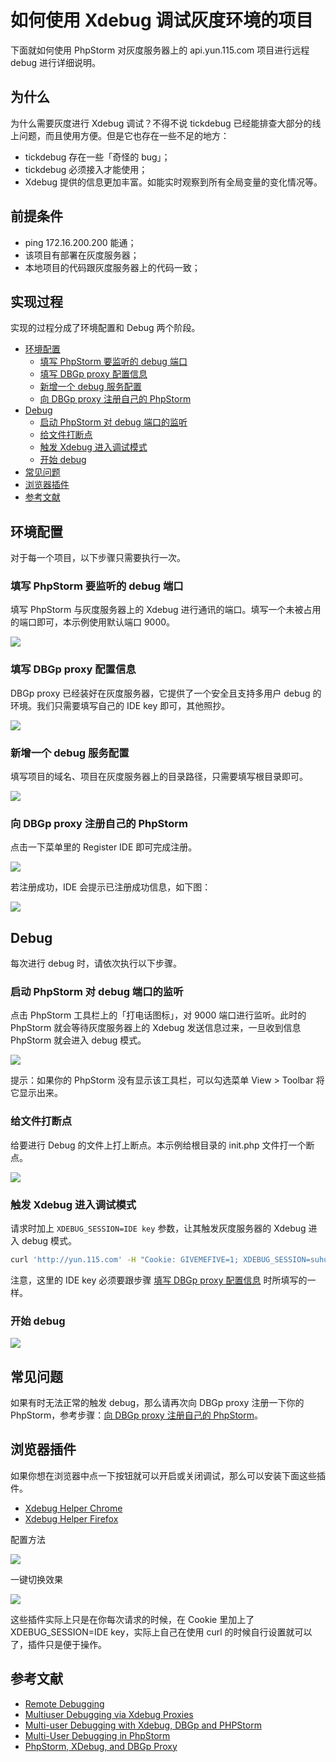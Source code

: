 # 如何使用 Xdebug 调试灰度环境的项目

下面就如何使用 PhpStorm 对灰度服务器上的 api.yun.115.com 项目进行远程 debug 进行详细说明。

## 为什么

为什么需要灰度进行 Xdebug 调试？不得不说 tickdebug 已经能排查大部分的线上问题，而且使用方便。但是它也存在一些不足的地方：

- tickdebug 存在一些「奇怪的 bug」；
- tickdebug 必须接入才能使用；
- Xdebug 提供的信息更加丰富。如能实时观察到所有全局变量的变化情况等。

## 前提条件

- ping 172.16.200.200 能通；
- 该项目有部署在灰度服务器；
- 本地项目的代码跟灰度服务器上的代码一致；

## 实现过程

实现的过程分成了环境配置和 Debug 两个阶段。

- [环境配置](#环境配置)
  - [填写 PhpStorm 要监听的 debug 端口](#填写-phpstorm-要监听的-debug-端口) 
  - [填写 DBGp proxy 配置信息](#填写-dbgp-proxy-配置信息)
  - [新增一个 debug 服务配置](#新增一个-debug-服务配置)
  - [向 DBGp proxy 注册自己的 PhpStorm](#向-dbgp-proxy-注册自己的-phpstorm)
- [Debug](#debug)
  - [启动 PhpStorm 对 debug 端口的监听](#启动-phpstorm-对-debug-端口的监听)
  - [给文件打断点](#给文件打断点)
  - [触发 Xdebug 进入调试模式](#触发-xdebug-进入调试模式)
  - [开始 debug](#开始-debug)
- [常见问题](#常见问题)
- [浏览器插件](#浏览器插件)
- [参考文献](#参考文献)

## 环境配置

对于每一个项目，以下步骤只需要执行一次。

### 填写 PhpStorm 要监听的 debug 端口

填写 PhpStorm 与灰度服务器上的 Xdebug 进行通讯的端口。填写一个未被占用的端口即可，本示例使用默认端口 9000。

![](img/01-local-settings-xdebug-port.jpg)

### 填写 DBGp proxy 配置信息

DBGp proxy 已经装好在灰度服务器，它提供了一个安全且支持多用户 debug 的环境。我们只需要填写自己的 IDE key 即可，其他照抄。

![](img/11-remote-settings-dbproxy.jpg)

### 新增一个 debug 服务配置

填写项目的域名、项目在灰度服务器上的目录路径，只需要填写根目录即可。

![](img/10-local-settings-xdebug-servers.jpg)

### 向 DBGp proxy 注册自己的 PhpStorm

点击一下菜单里的 Register IDE 即可完成注册。

![](img/11-remote-settings-dbproxy-register.jpg)

若注册成功，IDE 会提示已注册成功信息，如下图：

![](img/11-remote-settings-dbproxy-register-success.jpg)

## Debug

每次进行 debug 时，请依次执行以下步骤。

### 启动 PhpStorm 对 debug 端口的监听

点击 PhpStorm 工具栏上的「打电话图标」，对 9000 端口进行监听。此时的 PhpStorm 就会等待灰度服务器上的 Xdebug 发送信息过来，一旦收到信息 PhpStorm 就会进入 debug 模式。

![](img/03-local-settings-xdebug-listen.jpg)

提示：如果你的 PhpStorm 没有显示该工具栏，可以勾选菜单 View > Toolbar 将它显示出来。

### 给文件打断点

给要进行 Debug 的文件上打上断点。本示例给根目录的 init.php 文件打一个断点。

![](img/21-remote-breakpoint.jpg)

### 触发 Xdebug 进入调试模式

请求时加上 `XDEBUG_SESSION=IDE key` 参数，让其触发灰度服务器的 Xdebug 进入 debug 模式。
  
```bash
curl 'http://yun.115.com' -H "Cookie: GIVEMEFIVE=1; XDEBUG_SESSION=suhua;"
```

注意，这里的 IDE key 必须要跟步骤 [填写 DBGp proxy 配置信息](#填写-dbgp-proxy-配置信息) 时所填写的一样。

### 开始 debug

![](img/04-local-settings-xdebug-debug2.jpg)

## 常见问题

如果有时无法正常的触发 debug，那么请再次向 DBGp proxy 注册一下你的 PhpStorm，参考步骤：[向 DBGp proxy 注册自己的 PhpStorm](#向-dbgp-proxy-注册自己的-phpstorm)。

## 浏览器插件

如果你想在浏览器中点一下按钮就可以开启或关闭调试，那么可以安装下面这些插件。

- [Xdebug Helper Chrome](https://chrome.google.com/webstore/detail/xdebug-helper/eadndfjplgieldjbigjakmdgkmoaaaoc)
- [Xdebug Helper Firefox](https://addons.mozilla.org/en-US/firefox/addon/xdebug-helper-for-firefox/)

配置方法

![](img/21-remote-chrome.jpg)

一键切换效果

![](img/04-local-settings-xdebug-debug3.jpg)

这些插件实际上只是在你每次请求的时候，在 Cookie 里加上了 XDEBUG_SESSION=IDE key，实际上自己在使用 curl 的时候自行设置就可以了，插件只是便于操作。

## 参考文献

- [Remote Debugging](https://xdebug.org/docs/remote)
- [Multiuser Debugging via Xdebug Proxies](https://www.jetbrains.com/help/phpstorm/multiuser-debugging-via-xdebug-proxies.html)
- [Multi-user Debugging with Xdebug, DBGp and PHPStorm](https://tech-tamer.com/multi-user-debugging-with-xdebug-dbgp-and-phpstorm/)
- [Multi-User Debugging in PhpStorm](https://www.freecodecamp.org/news/multi-user-debugging-in-phpstorm-75ef628ed50f/)
- [PhpStorm, XDebug, and DBGp Proxy](https://www.cnblogs.com/jice/p/5064838.html)
